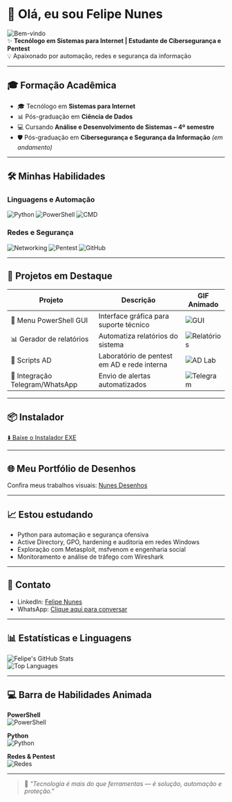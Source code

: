 # 👋 Olá, eu sou Felipe Nunes

![Bem-vindo](https://media.giphy.com/media/3o6ZsYjwHTcSj8vQ0w/giphy.gif)  
✨ **Tecnólogo em Sistemas para Internet | Estudante de Cibersegurança e Pentest**  
💡 Apaixonado por automação, redes e segurança da informação  

---

## 🎓 Formação Acadêmica
- 🎓 Tecnólogo em **Sistemas para Internet**  
- 📊 Pós-graduação em **Ciência de Dados**  
- 💻 Cursando **Análise e Desenvolvimento de Sistemas – 4º semestre**  
- 🛡️ Pós-graduação em **Cibersegurança e Segurança da Informação** *(em andamento)*  

---

## 🛠️ Minhas Habilidades

### Linguagens e Automação
![Python](https://img.shields.io/badge/Python-3776AB?style=for-the-badge&logo=python&logoColor=white)
![PowerShell](https://img.shields.io/badge/PowerShell-0078D7?style=for-the-badge&logo=powershell&logoColor=white)
![CMD](https://img.shields.io/badge/CMD-000000?style=for-the-badge&logo=windows&logoColor=white)

### Redes e Segurança
![Networking](https://img.shields.io/badge/Networking-00AEEF?style=for-the-badge&logo=network-engineer&logoColor=white)
![Pentest](https://img.shields.io/badge/Pentest-FF0000?style=for-the-badge&logo=hackthebox&logoColor=white)
![GitHub](https://img.shields.io/badge/GitHub-181717?style=for-the-badge&logo=github&logoColor=white)

---

## 🚀 Projetos em Destaque

| Projeto | Descrição | GIF Animado |
|--------|-----------|-------------|
| 🧰 Menu PowerShell GUI | Interface gráfica para suporte técnico | ![GUI](https://media.giphy.com/media/3o6ZsVh6lBdz8gRMFG/giphy.gif) |
| 📊 Gerador de relatórios | Automatiza relatórios do sistema | ![Relatórios](https://media.giphy.com/media/l0MYt5jPR6QX5pnqM/giphy.gif) |
| 🧪 Scripts AD | Laboratório de pentest em AD e rede interna | ![AD Lab](https://media.giphy.com/media/3o6ZsVh6lBdz8gRMFG/giphy.gif) |
| 💬 Integração Telegram/WhatsApp | Envio de alertas automatizados | ![Telegram](https://media.giphy.com/media/3o6ZsYkD7xkL2H2vBC/giphy.gif) |

---

## 📦 Instalador

[⬇️ Baixe o Instalador EXE](https://github.com/Felipenu21/painel-suporte-tecnico3/releases/latest/download/instalador_nunes.exe)

---

## 🌐 Meu Portfólio de Desenhos  
Confira meus trabalhos visuais: [Nunes Desenhos](https://felipenu21.github.io/nunes-desenhos/)

---

## 📈 Estou estudando
- Python para automação e segurança ofensiva  
- Active Directory, GPO, hardening e auditoria em redes Windows  
- Exploração com Metasploit, msfvenom e engenharia social  
- Monitoramento e análise de tráfego com Wireshark  

---

## 💬 Contato
- LinkedIn: [Felipe Nunes](https://www.linkedin.com/in/felipe-nunes-222a58304/)  
- WhatsApp: [Clique aqui para conversar](https://wa.me/5511994444752)

---

## 📊 Estatísticas e Linguagens

![Felipe's GitHub Stats](https://github-readme-stats.vercel.app/api?username=Felipenu21&show_icons=true&theme=tokyonight)  
![Top Languages](https://github-readme-stats.vercel.app/api/top-langs/?username=Felipenu21&layout=compact&theme=tokyonight)

---

## 💻 Barra de Habilidades Animada

**PowerShell**  
![PowerShell](https://progress-bar.dev/90/?title=PowerShell&suffix=%25)  

**Python**  
![Python](https://progress-bar.dev/95/?title=Python&suffix=%25)  

**Redes & Pentest**  
![Redes](https://progress-bar.dev/85/?title=Redes&suffix=%25)  

---

> 🎯 *"Tecnologia é mais do que ferramentas — é solução, automação e proteção."*
